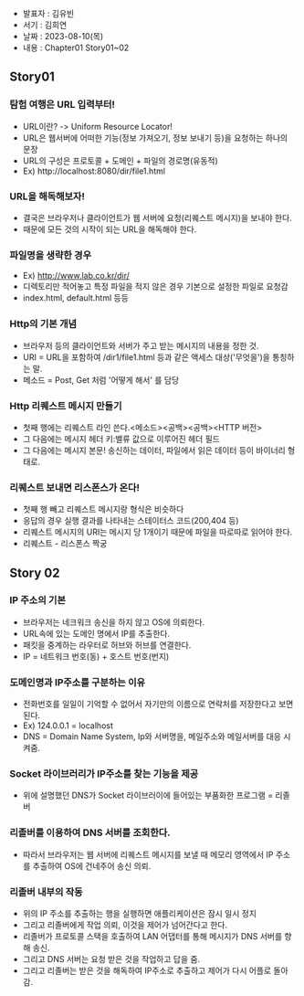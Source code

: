 - 발표자 : 김유빈
- 서기 : 김희연
- 날짜 : 2023-08-10(목)
- 내용 : Chapter01 Story01~02

## Story01

### 탐험 여행은 URL 입력부터!

- URL이란? -> Uniform Resource Locator!
- URL은 웹서버에 어떠한 기능(정보 가져오기, 정보 보내기 등)을 요청하는 하나의 문장
- URL의 구성은 프로토콜 + 도메인 + 파일의 경로명(유동적)
- Ex) http://localhost:8080/dir/file1.html

### URL을 해독해보자!

- 결국은 브라우저나 클라이언트가 웹 서버에 요청(리퀘스트 메시지)을 보내야 한다.
- 때문에 모든 것의 시작이 되는 URL을 해독해야 한다.

### 파일명을 생략한 경우

- Ex) http://www.lab.co.kr/dir/
- 디렉토리만 적어놓고 특정 파일을 적지 않은 경우 기본으로 설정한 파일로 요청감
- index.html, default.html 등등

### Http의 기본 개념

- 브라우저 등의 클라이언트와 서버가 주고 받는 메시지의 내용을 정한 것.
- URI = URL을 포함하여 /dir1/file1.html 등과 같은 액세스 대상('무엇을')을 통칭하는 말.
- 메소드 = Post, Get 처럼 '어떻게 해서' 를 담당

### Http 리퀘스트 메시지 만들기

- 첫째 행에는 리퀘스트 라인 쓴다.<메소드><공백><URI><공백><HTTP 버전>
- 그 다음에는 메시지 헤더 키:밸류 값으로 이루어진 헤더 필드
- 그 다음에는 메시지 본문! 송신하는 데이터, 파일에서 읽은 데이터 등이 바이너리 형태로.

### 리퀘스트 보내면 리스폰스가 온다!

- 첫째 행 빼고 리퀘스트 메시지랑 형식은 비슷하다
- 응답의 경우 실행 결과를 나타내는 스테이터스 코드(200,404 등)
- 리퀘스트 메시지의 URI는 메시지 당 1개이기 때문에 파일을 따로따로 읽어야 한다.
- 리퀘스트 - 리스폰스 짝궁

## Story 02

### IP 주소의 기본

- 브라우저는 네크워크 송신을 하지 않고 OS에 의뢰한다.
- URL속에 있는 도메인 명에서 IP를 추출한다.
- 패킷을 중계하는 라우터로 허브와 허브를 연결한다.
- IP = 네트워크 번호(동) + 호스트 번호(번지)

### 도메인명과 IP주소를 구분하는 이유

- 전화번호를 일일이 기억할 수 없어서 자기만의 이름으로 연락처를 저장한다고 보면 된다.
- Ex) 124.0.0.1 = localhost
- DNS = Domain Name System, Ip와 서버명을, 메일주소와 메일서버를 대응 시켜줌.

### Socket 라이브러리가 IP주소를 찾는 기능을 제공

- 위에 설명했던 DNS가 Socket 라이브러이에 들어있는 부품화한 프로그램 = 리졸버

### 리졸버를 이용하여 DNS 서버를 조회한다.

- 따라서 브라우저는 웹 서버에 리퀘스트 메시지를 보낼 때 메모리 영역에서 IP 주소를 추출하여 OS에 건네주어 송신 의뢰.

### 리졸버 내부의 작동

- 위의 IP 주소를 추출하는 행을 실행하면 애플리케이션은 잠시 일시 정지
- 그리고 리졸버에게 작업 의뢰, 이것을 제어가 넘어간다고 한다.
- 리졸버가 프로토콜 스택을 호출하여 LAN 어댑터를 통해 메시지가 DNS 서버를 향해 송신.
- 그리고 DNS 서버는 요청 받은 것을 작업하고 답을 줌.
- 그리고 리졸버는 받은 것을 해독하여 IP주소로 추출하고 제어가 다시 어플로 돌아감.
